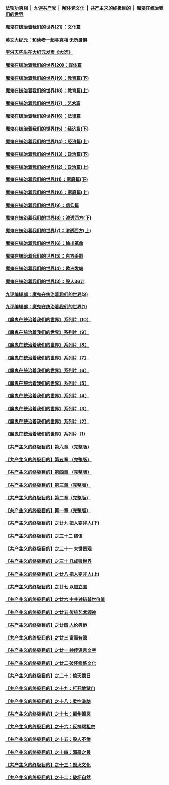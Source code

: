 

####  [法轮功真相](../../../../basic/blob/master/README.md?t=01240731) &nbsp;|&nbsp; [九评共产党](../../../../9ping.md/blob/master/README.md?t=01240731) &nbsp;|&nbsp; [解体党文化](../../../../jtdwh.md/blob/master/README.md?t=01240731)  &nbsp;|&nbsp; [共产主义的终极目的](../../../../gczydzjmd.md/blob/master/README.md?t=01240731) &nbsp;|&nbsp; [魔鬼在统治我们的世界](../../../../mgztzwmdsj.md/blob/master/README.md?t=01240731) 

#### [魔鬼在统治着我们的世界(21)：文化篇](../pages/nsc422/n10597706.md?t=01240731) 

#### [英文大纪元：和读者一起寻真相 无所畏惧](../pages/nsc422/n12542027.md?t=01240731) 

#### [李洪志先生在大纪元发表《大选》](../pages/nsc422/n12534746.md?t=01240731) 

#### [魔鬼在统治着我们的世界(20)：媒体篇](../pages/nsc422/n10586579.md?t=01240731) 

#### [魔鬼在统治着我们的世界(19)：教育篇(下)](../pages/nsc422/n10564808.md?t=01240731) 

#### [魔鬼在统治着我们的世界(18)：教育篇(上)](../pages/nsc422/n10526970.md?t=01240731) 

#### [魔鬼在统治着我们的世界(17)：艺术篇](../pages/nsc422/n10499093.md?t=01240731) 

#### [魔鬼在统治着我们的世界(16)：法律篇](../pages/nsc422/n10485969.md?t=01240731) 

#### [魔鬼在统治着我们的世界(15)：经济篇(下)](../pages/nsc422/n10469975.md?t=01240731) 

#### [魔鬼在统治着我们的世界(14)：经济篇(上)](../pages/nsc422/n10457370.md?t=01240731) 

#### [魔鬼在统治着我们的世界(13)：政治篇(下)](../pages/nsc422/n10448270.md?t=01240731) 

#### [魔鬼在统治着我们的世界(12)：政治篇(上)](../pages/nsc422/n10444576.md?t=01240731) 

#### [魔鬼在统治着我们的世界(11)：家庭篇(下)](../pages/nsc422/n10440961.md?t=01240731) 

#### [魔鬼在统治着我们的世界(10)：家庭篇(上)](../pages/nsc422/n10435448.md?t=01240731) 

#### [魔鬼在统治着我们的世界(9)：信仰篇](../pages/nsc422/n10432159.md?t=01240731) 

#### [魔鬼在统治着我们的世界(8)：渗透西方(下)](../pages/nsc422/n10429603.md?t=01240731) 

#### [魔鬼在统治着我们的世界(7)：渗透西方(上)](../pages/nsc422/n10426013.md?t=01240731) 

#### [魔鬼在统治着我们的世界(6)：输出革命](../pages/nsc422/n10421536.md?t=01240731) 

#### [魔鬼在统治着我们的世界(5)：东方杀戮](../pages/nsc422/n10417707.md?t=01240731) 

#### [魔鬼在统治着我们的世界(4)：欧洲发端](../pages/nsc422/n10414890.md?t=01240731) 

#### [魔鬼在统治着我们的世界(3)：毁人36计](../pages/nsc422/n10411583.md?t=01240731) 

#### [九评编辑部：魔鬼在统治着我们的世界(2)](../pages/nsc422/n10410036.md?t=01240731) 

#### [九评编辑部：魔鬼在统治着我们的世界(1)](../pages/nsc422/n10406825.md?t=01240731) 

#### [《魔鬼在统治着我们的世界》系列片（10）](../pages/nsc422/n12292670.md?t=01240731) 

#### [《魔鬼在统治着我们的世界》系列片（9）](../pages/nsc422/n12290859.md?t=01240731) 

#### [《魔鬼在统治着我们的世界》系列片（8）](../pages/nsc422/n12287445.md?t=01240731) 

#### [《魔鬼在统治着我们的世界》系列片（7）](../pages/nsc422/n12283425.md?t=01240731) 

#### [《魔鬼在统治着我们的世界》系列片（6）](../pages/nsc422/n12282314.md?t=01240731) 

#### [《魔鬼在统治着我们的世界》系列片（5）](../pages/nsc422/n12281419.md?t=01240731) 

#### [《魔鬼在统治着我们的世界》系列片（4）](../pages/nsc422/n12274024.md?t=01240731) 

#### [《魔鬼在统治着我们的世界》系列片（3）](../pages/nsc422/n12271322.md?t=01240731) 

#### [《魔鬼在统治着我们的世界》系列片（2）](../pages/nsc422/n12269049.md?t=01240731) 

#### [《魔鬼在统治着我们的世界》系列片（1）](../pages/nsc422/n12267575.md?t=01240731) 

#### [【共产主义的终极目的】第六章 （完整版）](../pages/nsc422/n11428913.md?t=01240731) 

#### [【共产主义的终极目的】第五章 （完整版）](../pages/nsc422/n11428912.md?t=01240731) 

#### [【共产主义的终极目的】第四章 （完整版）](../pages/nsc422/n11428907.md?t=01240731) 

#### [【共产主义的终极目的】第三章（完整版）](../pages/nsc422/n11428848.md?t=01240731) 

#### [【共产主义的终极目的】第二章（完整版）](../pages/nsc422/n11428831.md?t=01240731) 

#### [【共产主义的终极目的】第一章（完整版）](../pages/nsc422/n11417651.md?t=01240731) 

#### [【共产主义的终极目的】之廿九 把人变非人(下)](../pages/nsc422/n11344140.md?t=01240731) 

#### [【共产主义的终极目的】之三十二 结语](../pages/nsc422/n11360535.md?t=01240731) 

#### [【共产主义的终极目的】之三十一 末世景观](../pages/nsc422/n11351129.md?t=01240731) 

#### [【共产主义的终极目的】之三十 几成狼世界](../pages/nsc422/n11348280.md?t=01240731) 

#### [【共产主义的终极目的】之廿八 把人变非人(上)](../pages/nsc422/n11340492.md?t=01240731) 

#### [【共产主义的终极目的】之廿七 以恨立国](../pages/nsc422/n11336944.md?t=01240731) 

#### [【共产主义的终极目的】之廿六 中共对抗普世价值](../pages/nsc422/n11324785.md?t=01240731) 

#### [【共产主义的终极目的】之廿五 传统艺术颂神](../pages/nsc422/n11296396.md?t=01240731) 

#### [【共产主义的终极目的】之廿四 人伦典范](../pages/nsc422/n11296397.md?t=01240731) 

#### [【共产主义的终极目的】之廿三 富而有德](../pages/nsc422/n11283598.md?t=01240731) 

#### [【共产主义的终极目的】之廿一 神传语言文字](../pages/nsc422/n11263265.md?t=01240731) 

#### [【共产主义的终极目的】之廿二 破坏修炼文化](../pages/nsc422/n11245728.md?t=01240731) 

#### [【共产主义的终极目的】之二十：偷天换日](../pages/nsc422/n11238846.md?t=01240731) 

#### [【共产主义的终极目的】之十九：打开地狱门](../pages/nsc422/n11206376.md?t=01240731) 

#### [【共产主义的终极目的】之十八：柔性洗脑](../pages/nsc422/n11199994.md?t=01240731) 

#### [【共产主义的终极目的】之十七：颠倒善恶](../pages/nsc422/n11179782.md?t=01240731) 

#### [【共产主义的终极目的】之十六：反神骂祖宗](../pages/nsc422/n11166798.md?t=01240731) 

#### [【共产主义的终极目的】之十五：毁人不倦](../pages/nsc422/n11166792.md?t=01240731) 

#### [【共产主义的终极目的】之十四：邪恶之最](../pages/nsc422/n11150249.md?t=01240731) 

#### [【共产主义的终极目的】之十三：毁灭文化](../pages/nsc422/n11135227.md?t=01240731) 

#### [【共产主义的终极目的】之十二：破坏自然](../pages/nsc422/n11135214.md?t=01240731) 

